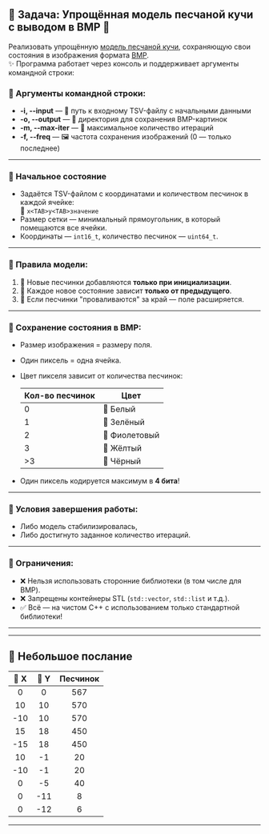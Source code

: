 ## 🌸 Задача: Упрощённая модель песчаной кучи с выводом в BMP 🌸

Реализовать упрощённую [модель песчаной кучи](https://en.wikipedia.org/wiki/Abelian_sandpile_model), сохраняющую свои состояния в изображения формата [BMP](https://en.wikipedia.org/wiki/BMP_file_format).  
✨ Программа работает через консоль и поддерживает аргументы командной строки:

### 🌸 Аргументы командной строки:
- **-i, --input** — 📄 путь к входному TSV-файлу с начальными данными  
- **-o, --output** — 📁 директория для сохранения BMP-картинок  
- **-m, --max-iter** — 🔁 максимальное количество итераций  
- **-f, --freq** — 🖼️ частота сохранения изображений (0 — только последнее)

---

### 🌸 Начальное состояние
- Задаётся TSV-файлом с координатами и количеством песчинок в каждой ячейке:  
  📌 `x<TAB>y<TAB>значение`  
- Размер сетки — минимальный прямоугольник, в который помещаются все ячейки.  
- Координаты — `int16_t`, количество песчинок — `uint64_t`.

---

### 🌸 Правила модели:
1. 🌱 Новые песчинки добавляются **только при инициализации**.
2. 🌊 Каждое новое состояние зависит **только от предыдущего**.
3. 🧱 Если песчинки "проваливаются" за край — поле расширяется.

---

### 🌸 Сохранение состояния в BMP:
- Размер изображения = размеру поля.
- Один пиксель = одна ячейка.
- Цвет пикселя зависит от количества песчинок:

  | Кол-во песчинок | Цвет    |
  |-----------------|---------|
  | 0               | 🤍 Белый   |
  | 1               | 💚 Зелёный |
  | 2               | 💜 Фиолетовый |
  | 3               | 💛 Жёлтый  |
  | >3              | 🖤 Чёрный  |

- Один пиксель кодируется максимум в **4 бита**!

---

### 🌸 Условия завершения работы:
- Либо модель стабилизировалась,
- Либо достигнуто заданное количество итераций.

---

### 🌸 Ограничения:
- ❌ Нельзя использовать сторонние библиотеки (в том числе для BMP).
- ❌ Запрещены контейнеры STL (`std::vector`, `std::list` и т.д.).
- ✅ Всё — на чистом C++ с использованием только стандартной библиотеки!

---
---
## 📍 Небольшое послание


| 🧭 X  | 🧭 Y  | Песчинок |
|:----:|:----:|:-----------:|
|  0   |  0   |     567     |
| 10   | 10   |     570     |
| -10  | 10   |     570     |
| 15   | 18   |     450     |
| -15  | 18   |     450     |
| 10   | -1   |     20      |
| -10  | -1   |     20      |
|  0   | -5   |     40      |
|  0   | -11  |     8       |
|  0   | -12  |     6       |


---


